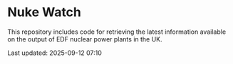 # Nuke Watch

This repository includes code for retrieving the latest information available on the output of EDF nuclear power plants in the UK.

Last updated: 2025-09-12 07:10
